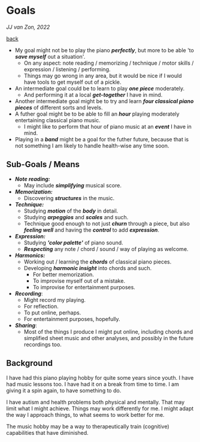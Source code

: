 Goals
=====

*JJ van Zon, 2022*

[back](./)

- My goal might not be to play the piano ***perfectly***, but more to be able 'to ***save myself*** out a situation'.
    - On any aspect: note reading / memorizing / technique / motor skills / expression / listening / performing.
    - Things may go wrong in any area, but it would be nice if I would have tools to get myself out of a pickle.
- An intermediate goal could be to learn to play ***one piece*** moderately.
    - And performing it at a local ***get-together*** I have in mind.
- Another intermediate goal might be to try and learn ***four classical piano pieces*** of different sorts and levels.
- A futher goal might be to be able to fill an ***hour*** playing moderately entertaining classical piano music.
    - I might like to perform that hour of piano music at an ***event*** I have in mind.
- Playing in a ***band*** might be a goal for the futher future, because that is not something I am likely to handle health-wise any time soon.

Sub-Goals / Means
-----------------

- ***Note reading:***
    - May include ***simplifying*** musical score.
- ***Memorization:***
    - Discovering ***structures*** in the music.
- ***Technique:***
    - Studying ***motion*** of the ***body*** in detail.
    - Studying ***arpeggios*** and ***scales*** and such.
    - Technique good enough to not just ***churn*** through a piece, but also ***feeling well*** and having the ***control*** to add ***expression***.
- ***Expression:***
    - Studying ***'color palette'*** of piano sound.
    - ***Respecting*** any note / chord / sound / way of playing as welcome.
- ***Harmonics:***
    - Working out / learning the ***chords*** of classical piano pieces.
    - Developing ***harmonic insight*** into chords and such.
        - For better memorization.
        - To improvise myself out of a mistake.
        - To improvise for entertainment purposes.
- ***Recording***:
    - Might record my playing.
    - For reflection.
    - To put online, perhaps.
    - For entertainment purposes, hopefully.
- ***Sharing***:
    - Most of the things I produce I might put online, including chords and simplified sheet music and other analyses, and possibly in the future recordings too.

Background
----------

I have had this piano playing hobby for quite some years since youth. I have had music lessons too. I have had it on a break from time to time. I am giving it a spin again, to have something to do.

I have autism and health problems both physical and mentally. That may limit what I might achieve. Things may work differently for me. I might adapt the way I approach things, to what seems to work better for me.

The music hobby may be a way to therapeutically train (cognitive) capabilities that have diminished.